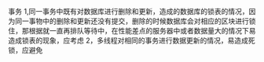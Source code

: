 事务
1,同一事务中既有对数据库进行删除和更新，造成的数据库的锁表的情况，因为同一事物中的删除和更新还没有提交，删除的时候数据库会对相应的区块进行锁住，那根据就一直再排队等待中，在性能差点的服务器中或者数据量大的情况下易造成锁表的现象，应考虑
2，多线程对相同的事务进行数据更新的情况，易造成死锁，应避免

